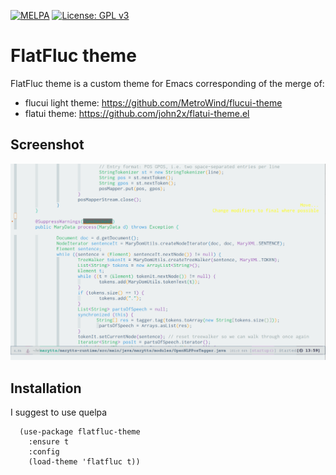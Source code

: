 [![MELPA](https://melpa.org/packages/flatfluc-theme-badge.svg)](https://melpa.org/#/flatfluc-theme)
[![License: GPL v3](https://img.shields.io/badge/License-GPL%20v3-blue.svg)](https://www.gnu.org/licenses/gpl-3.0)

# FlatFluc theme

FlatFluc theme is a custom theme for Emacs corresponding of the merge of:
  - flucui light theme: https://github.com/MetroWind/flucui-theme
  - flatui theme: https://github.com/john2x/flatui-theme.el

## Screenshot

![Screenshot](shot.png)

## Installation

I suggest to use quelpa

```elisp
  (use-package flatfluc-theme
    :ensure t
    :config
    (load-theme 'flatfluc t))
```
